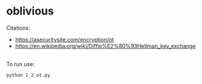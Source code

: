 # oblivious

Citations:

   - https://asecuritysite.com/encryption/ot
   - https://en.wikipedia.org/wiki/Diffie%E2%80%93Hellman_key_exchange

<br>
To run use:  

```python 1_2_ot.py```
